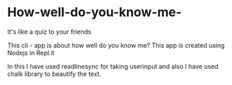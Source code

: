 # How-well-do-you-know-me-
It's like a quiz to your friends


This cli - app is about how well do you know me? This app is created using Nodejs in Repl.it

In this I have used readlinesync for taking userinput and also I have used chalk library to beautify the text.
